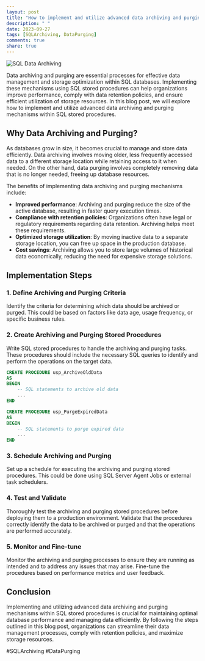 ```yaml
---
layout: post
title: "How to implement and utilize advanced data archiving and purging mechanisms within SQL stored procedures"
description: " "
date: 2023-09-27
tags: [SQLArchiving, DataPurging]
comments: true
share: true
---
```


![SQL Data Archiving](https://example.com/sql-data-archiving-image.jpg)

Data archiving and purging are essential processes for effective data management and storage optimization within SQL databases. Implementing these mechanisms using SQL stored procedures can help organizations improve performance, comply with data retention policies, and ensure efficient utilization of storage resources. In this blog post, we will explore how to implement and utilize advanced data archiving and purging mechanisms within SQL stored procedures.

## Why Data Archiving and Purging?

As databases grow in size, it becomes crucial to manage and store data efficiently. Data archiving involves moving older, less frequently accessed data to a different storage location while retaining access to it when needed. On the other hand, data purging involves completely removing data that is no longer needed, freeing up database resources.

The benefits of implementing data archiving and purging mechanisms include:

- **Improved performance**: Archiving and purging reduce the size of the active database, resulting in faster query execution times.
- **Compliance with retention policies**: Organizations often have legal or regulatory requirements regarding data retention. Archiving helps meet these requirements.
- **Optimized storage utilization**: By moving inactive data to a separate storage location, you can free up space in the production database.
- **Cost savings**: Archiving allows you to store large volumes of historical data economically, reducing the need for expensive storage solutions.

## Implementation Steps

### 1. Define Archiving and Purging Criteria

Identify the criteria for determining which data should be archived or purged. This could be based on factors like data age, usage frequency, or specific business rules.

### 2. Create Archiving and Purging Stored Procedures

Write SQL stored procedures to handle the archiving and purging tasks. These procedures should include the necessary SQL queries to identify and perform the operations on the target data.

```sql
CREATE PROCEDURE usp_ArchiveOldData
AS
BEGIN
    -- SQL statements to archive old data
    ...
END

CREATE PROCEDURE usp_PurgeExpiredData
AS
BEGIN
    -- SQL statements to purge expired data
    ...
END
```

### 3. Schedule Archiving and Purging

Set up a schedule for executing the archiving and purging stored procedures. This could be done using SQL Server Agent Jobs or external task schedulers.

### 4. Test and Validate

Thoroughly test the archiving and purging stored procedures before deploying them to a production environment. Validate that the procedures correctly identify the data to be archived or purged and that the operations are performed accurately.

### 5. Monitor and Fine-tune

Monitor the archiving and purging processes to ensure they are running as intended and to address any issues that may arise. Fine-tune the procedures based on performance metrics and user feedback.

## Conclusion

Implementing and utilizing advanced data archiving and purging mechanisms within SQL stored procedures is crucial for maintaining optimal database performance and managing data efficiently. By following the steps outlined in this blog post, organizations can streamline their data management processes, comply with retention policies, and maximize storage resources.

#SQLArchiving #DataPurging